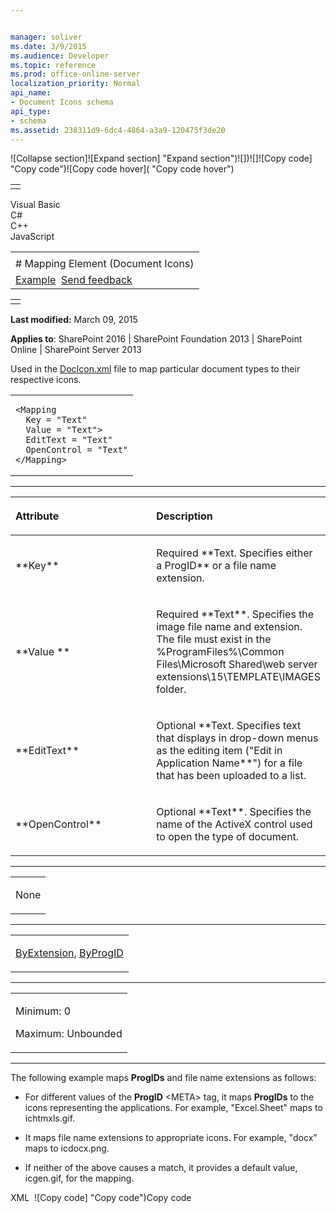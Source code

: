```yaml
---


manager: soliver
ms.date: 3/9/2015
ms.audience: Developer
ms.topic: reference
ms.prod: office-online-server
localization_priority: Normal
api_name:
- Document Icons schema
api_type:
- schema
ms.assetid: 238311d9-6dc4-4864-a3a9-120475f3de20
---
```


![Collapse
section]![Expand
section] "Expand section")![]()![])![]![]()![Copy
code] "Copy code")![Copy code
hover]( "Copy code hover")
<table>
<tbody>
<tr class="odd">
<td align="left"></td>
</tr>
</tbody>
</table>

Visual Basic  
C\#  
C++  
JavaScript  

<table>
<tbody>
<tr class="odd">
<td align="left"><span id="runningHeaderText"></span></td>
</tr>
<tr class="even">
<td align="left"># Mapping Element (Document Icons)</td>
</tr>
<tr class="odd">
<td align="left"><a href="#exampleToggle">Example</a>  <span id="headfeedbackarea" class="feedbackhead"><a href="javascript:SubmitFeedback(&#39;docthis@Microsoft.com&#39;,&#39;&#39;,&#39;&#39;,&#39;&#39;,&#39;1.0.18082.1225&#39;,&#39;%0\dThank%20you%20for%20your%20feedback.%20The%20developer%20writing%20teams%20use%20your%20feedback%20to%20improve%20documentation.%20While%20we%20are%20reviewing%20your%20feedback,%20we%20may%20send%20you%20e-mail%20to%20ask%20for%20clarification%20or%20feedback%20on%20a%20solution.%20We%20do%20not%20use%20your%20e-mail%20address%20for%20any%20other%20purpose%20and%20we%20delete%20it%20after%20we%20finish%20our%20review.%0\AFor%20further%20information%20about%20the%20privacy%20policies%20of%20Microsoft,%20please%20see%20http://privacy.microsoft.com/en-us/default.aspx.%0\A%0\d&#39;,&#39;Customer%20feedback&#39;);">Send feedback</a></span></td>
</tr>
</tbody>
</table>

<table>
<colgroup>
<col width="100%" />
</colgroup>
<tbody>
<tr class="odd">
<td align="left"></td>
</tr>
</tbody>
</table>

**Last modified:** March 09, 2015

**Applies to**: SharePoint 2016 | SharePoint Foundation 2013 |
SharePoint Online | SharePoint Server 2013

Used in the
[DocIcon.xml](http://msdn.microsoft.com/library/ef6acad0-0a1a-457c-bc9b-ff1e368e59fb(Office.15).aspx)
file to map particular document types to their respective icons.

<span codelanguage="other"></span>
<table>
<colgroup>
<col width="100%" />
</colgroup>
<tbody>
<tr class="odd">
<td align="left"><pre><code>&lt;Mapping
  Key = &quot;Text&quot;
  Value = &quot;Text&quot;&gt;
  EditText = &quot;Text&quot;
  OpenControl = &quot;Text&quot;
&lt;/Mapping&gt;</code></pre></td>
</tr>
</tbody>
</table>


-----------------------------------------------------------------------------------------------------------------------------------------------------------------------------------------------

<table>
<colgroup>
<col width="50%" />
<col width="50%" />
</colgroup>
<thead>
<tr class="header">
<th align="left"><p>Attribute</p></th>
<th align="left"><p>Description</p></th>
</tr>
</thead>
<tbody>
<tr class="odd">
<td align="left"><p>**Key**</p></td>
<td align="left"><p>Required **Text</span>. Specifies either a <span class="keyword">ProgID** or a file name extension.</p></td>
</tr>
<tr class="even">
<td align="left"><p>**Value **</p></td>
<td align="left"><p>Required **Text**. Specifies the image file name and extension. The file must exist in the %ProgramFiles%\Common Files\Microsoft Shared\web server extensions\15\TEMPLATE\IMAGES folder.</p></td>
</tr>
<tr class="odd">
<td align="left"><p>**EditText**</p></td>
<td align="left"><p>Optional **Text</span>. Specifies text that displays in drop-down menus as the editing item (&quot;Edit in <span class="placeholder">Application Name**&quot;) for a file that has been uploaded to a list.</p></td>
</tr>
<tr class="even">
<td align="left"><p>**OpenControl**</p></td>
<td align="left"><p>Optional **Text**. Specifies the name of the ActiveX control used to open the type of document.</p></td>
</tr>
</tbody>
</table>


---------------------------------------------------------------------------------------------------------------------------------------------------------------------------------------------------

<table>
<colgroup>
<col width="100%" />
</colgroup>
<tbody>
<tr class="odd">
<td align="left"><p>None</p></td>
</tr>
</tbody>
</table>


----------------------------------------------------------------------------------------------------------------------------------------------------------------------------------------------------

<table>
<colgroup>
<col width="100%" />
</colgroup>
<tbody>
<tr class="odd">
<td align="left"><p><a href="byextension-element-document-icons.md">ByExtension</a>, <a href="byprogid-element-document-icons.md">ByProgID</a></p></td>
</tr>
</tbody>
</table>


------------------------------------------------------------------------------------------------------------------------------------------------------------------------------------------------

<table>
<colgroup>
<col width="100%" />
</colgroup>
<tbody>
<tr class="odd">
<td align="left"><p>Minimum: 0</p>
<p>Maximum: Unbounded</p></td>
</tr>
</tbody>
</table>


------------------------------------------------------------------------------------------------------------------------------------------------------------------------------------------

The following example maps **ProgIDs** and file
name extensions as follows:

-   For different values of the **ProgID**
    \<META\> tag, it maps **ProgIDs** to the
    icons representing the applications. For example, "Excel.Sheet" maps
    to ichtmxls.gif.

-   It maps file name extensions to appropriate icons. For example,
    "docx" maps to icdocx.png.

-   If neither of the above causes a match, it provides a default value,
    icgen.gif, for the mapping.

<span codelanguage="xmlLang"></span>
XML 
<span class="copyCode" onclick="CopyCode(this)"
onkeypress="CopyCode_CheckKey(this, event)"
onmouseover="ChangeCopyCodeIcon(this)"
onmouseout="ChangeCopyCodeIcon(this)" tabindex="0">![Copy
code] "Copy code")Copy code</span>
    <DocIcons>
      <ByProgID>
        <Mapping Key="Excel.Sheet" Value="ichtmxls.gif" EditText="Microsoft Excel" OpenControl="SharePoint.OpenDocuments" />
        <Mapping Key="PowerPoint.Slide" Value="ichtmppt.gif" EditText="Microsoft PowerPoint" OpenControl="SharePoint.OpenDocuments" />
        <Mapping Key="Word.Document" Value="ichtmdoc.gif" EditText="Microsoft Word" OpenControl="SharePoint.OpenDocuments"/>
      </ByProgID>
      <ByExtension>
        <Mapping Key="docx" Value="icdocx.png" EditText="Microsoft Word" OpenControl="SharePoint.OpenDocuments"/>
        <Mapping Key="pptx" Value="icpptx.png" EditText="Microsoft PowerPoint" OpenControl="SharePoint.OpenDocuments"/>
        <Mapping Key="xlsx" Value="icxlsx.png" EditText="Microsoft Excel" OpenControl="SharePoint.OpenDocuments"/>
        <Mapping Key="zip" Value="iczip.gif" OpenControl=""/>
      </ByExtension>
      <Default>
        <Mapping Value="icgen.gif"/>
      </Default>
    </DocIcons>








